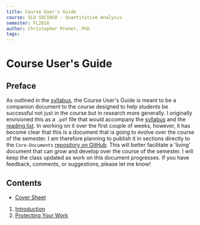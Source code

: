 ```yaml
---
title: Course User's Guide
course: SLU SOC5050 - Quantitative Analysis
semester: FL2016
author: Christopher Prener, PhD
tags:
---
```


# Course User's Guide
## Preface
As outlined in the [syllabus](https://github.com/slu-soc5050/Core-Documents/blob/master/syllabus.pdf), the Course User's Guide is meant to be a companion document to the course designed to help students be successful not just in the course but in research more generally. I originally envisioned this as a `.pdf` file that would accompany the [syllabus](https://github.com/slu-soc5050/Core-Documents/blob/master/syllabus.pdf) and the [reading list](https://github.com/slu-soc5050/Core-Documents/blob/master/reading-list.pdf). In working on it over the first couple of weeks, however, it has become clear that this is a document that is going to evolve over the course of the semester. I am therefore planning to publish it in sections directly to the `Core-Documents` [repository on GitHub](https://github.com/slu-soc5050/Core-Documents). This will better facilitate a 'living' document that can grow and develop over the course of the semester. I will keep the class updated as work on this document progresses. If you have feedback, comments, or suggestions, please let me know!

## Contents
  * [Cover Sheet](https://github.com/slu-soc5050/Core-Documents/blob/master/UserGuide/00_CoverPage.md)

  1. [Introduction](https://github.com/slu-soc5050/Core-Documents/blob/master/UserGuide/01_Introduction.md)
  2. [Protecting Your Work](https://github.com/slu-soc5050/Core-Documents/blob/master/UserGuide/02_ProtectingYourWork.md)
